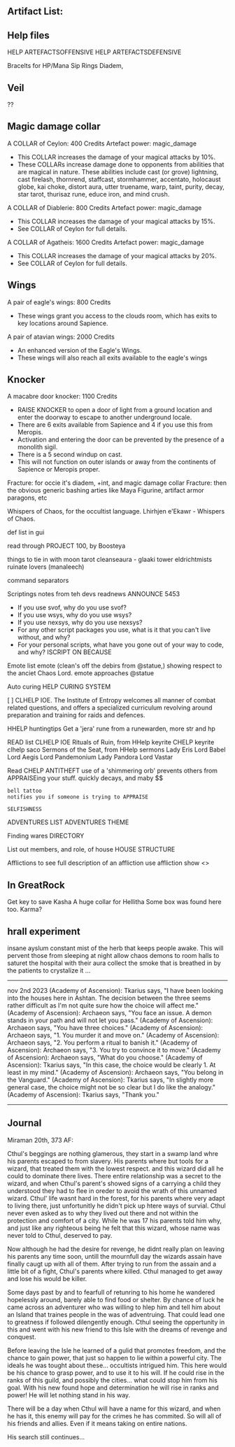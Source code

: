 Artifact List:
-------------------
## Help files
HELP ARTEFACTSOFFENSIVE
HELP ARTEFACTSDEFENSIVE

Bracelts for HP/Mana
Sip Rings
Diadem,

## Veil
??

## Magic damage collar
A COLLAR of Ceylon:                                           400 Credits
Artefact power: magic_damage
 - This COLLAR increases the damage of your magical attacks by 10%.
 - These COLLARs increase damage done to opponents from abilities that are magical in nature. These abilities include cast (or grove) lightning, cast firelash,
thornrend, staffcast, stormhammer, accentato, holocaust globe, kai choke, distort aura, utter truename, warp, taint, purity, decay, star tarot, thurisaz rune, educe
iron, and mind crush.

A COLLAR of Diablerie:                                        800 Credits
Artefact power: magic_damage
 - This COLLAR increases the damage of your magical attacks by 15%.
 - See COLLAR of Ceylon for full details.

A COLLAR of Agatheis:                                         1600 Credits
Artefact power: magic_damage
 - This COLLAR increases the damage of your magical attacks by 20%.
 - See COLLAR of Ceylon for full details.

## Wings
A pair of eagle's wings:                                      800 Credits
 - These wings grant you access to the clouds room, which has exits to key locations around Sapience.

A pair of atavian wings:                                      2000 Credits
 - An enhanced version of the Eagle's Wings.
 - These wings will also reach all exits available to the eagle's wings


## Knocker
A macabre door knocker:                                       1100 Credits
 - RAISE KNOCKER to open a door of light from a ground location and enter the doorway to escape to another underground locale.
 - There are 6 exits available from Sapience and 4 if you use this from Meropis.
 - Activation and entering the door can be prevented by the presence of a monolith sigil.
 - There is a 5 second windup on cast.
 - This will not function on outer islands or away from the continents of Sapience or Meropis proper.

Fracture: for occie it's diadem, +int, and magic damage collar
Fracture: then the obvious generic bashing arties like Maya Figurine, artifact armor paragons, etc




Whispers of Chaos, for the occultist language.
Lhirhjen e'Ekawr - Whispers of Chaos.

def list in gui

read through PROJECT 100, by Boosteya


things to tie in with 
    moon tarot
    cleanseaura - glaaki
    tower
    eldrichtmists
    ruinate lovers (manaleech)

command separators

Scriptings notes from teh devs
readnews ANNOUNCE 5453
 - If you use svof, why do you use svof?
 - If you use wsys, why do you use wsys?
 - If you use nexsys, why do you use nexsys?
 - For any other script packages you use, what is it that you can't live without, and why?
 - For your personal scripts, what have you gone out of your way to code, and why?
    ISCRIPT ON <client> BECAUSE <reason>


Emote list
    emote (clean's off the debirs from @statue,) showing respect to the anciet Chaos Lord.
    emote approaches @statue

Auto curing
    HELP CURING SYSTEM

[ ] CLHELP IOE. 
    The Institute of Entropy welcomes all manner of
    combat related questions, and offers a specialized curriculum revolving
    around preparation and training for raids and defences.


HHELP huntingtips
    Get a 'jera' rune from a runewarden, more str and hp

READ list
    CLHELP IOE
    Rituals of Ruin, from HHelp keyrite
    CHELP keyrite
    clhelp saco
    Sermons of the Seat, from HHelp sermons
    Lady Eris
    Lord Babel
    Lord Aegis
    Lord Pandemonium
    Lady Pandora
    Lord Vastar

Read CHELP ANTITHEFT
    use of a 'shimmering orb' prevents others from APPRAISEing your stuff.
    quickly decays, and maby $$

    bell tattoo
    notifies you if someone is trying to APPRAISE

    SELFISHNESS

ADVENTURES LIST
ADVENTURES THEME

Finding wares
    DIRECTORY <item>

List out members, and role, of house
HOUSE STRUCTURE

Afflictions
    to see full description of an affliction use
    affliction show <>

In GreatRock
-----------
Get key to save Kasha
A huge collar for Hellitha
Some box was found here too. Karma?


hrall experiment
--------------------
insane ayslum
constant mist of the herb that keeps people awake.
This will pervent those from sleeping
at night allow chaos demons to room halls to saturet the hospital with their aura
collect the smoke that is breathed in by the patients to crystalize it
...

---------------------------
nov 2nd 2023
(Academy of Ascension): Tkarius says, "I have been looking into the houses 
here in Ashtan. The decision between the three seems rather difficult as I'm 
not quite sure how the choice will affect me."
(Academy of Ascension): Archaeon says, "You face an issue. A demon stands in 
your path and will not let you pass."
(Academy of Ascension): Archaeon says, "You have three choices."
(Academy of Ascension): Archaeon says, "1. You murder it and move on."
(Academy of Ascension): Archaeon says, "2. You perform a ritual to banish it."
(Academy of Ascension): Archaeon says, "3. You try to convince it to move."
(Academy of Ascension): Archaeon says, "What do you choose."
(Academy of Ascension): Tkarius says, "In this case, the choice would be 
clearly 1. At least in my mind."
(Academy of Ascension): Archaeon says, "You belong in the Vanguard."
(Academy of Ascension): Tkarius says, "In slightly more general case, the 
choice might not be so clear but I do like the analogy."
(Academy of Ascension): Tkarius says, "Thank you."










---------------------------
 Journal
---------------------------


Miraman 20th, 373 AF:

   
Cthul's beggings are nothing glamerous, they start in a swamp land whre
his parents escaped to from slavery. His parents where but tools for a
wizard, that treated them with the lowest respect. and this wizard did
all he could to dominate there lives. There entire relationship was a
secret to the wizard, and when Cthul's parent's showed signs of a
carrying a child they understood they had to flee in oreder to avoid the
wrath of this unnamed wizard. Cthul' life wasnt hard in the forest, for
his parents where very adapt to living there, just unfortunitly he
didn't pick up htere ways of survial. Cthul never even asked as to why
they lived out there and not within the protection and comfort of a
city. While he was 17 his parents told him why, and just like any
righteous being he felt that this wizard, whose name was never told to
Cthul, deserved to pay.

Now although he had the desire for revenge, he didnt really plan on
leaving his parents any time soon, untill the mournfull day the wizards
assain have finally caugt up with all of them. After trying to run from
the assain and a little bit of a fight, Cthul's parents where killed.
Cthul managed to get away and lose his would be killer.

Some days past by and to fearfull of retunring to his home he wandered
hopelessly around, barely able to find food or shelter. By chance of
luck he came across an adventurer who was willing to hlep him and tell
him about an Island that traines people in the was of adventruing. That
could lead one to greatness if followed dilengently enough. Cthul seeing
the oppertunity in this and went with his new friend to this Isle with
the dreams of revenge and conquest.

Before leaving the Isle he learned of a gulid that promotes freedom, and
the chance to gain power, that just so happen to lie within a powerful
city. The ideals he was tought about these... occultists intrigued him.
This here would be his chance to grasp power, and to use it to his will.
If he could rise in the ranks of this guild, and possibly the cities...
what could stop him from his goal. With his new found hope and
determination he will rise in ranks and power! He will let nothing stand
in his way.

There will be a day when Cthul will have a name for this wizard, and
when he has it, this enemy will pay for the crimes he has commited. So
will all of his friends and allies. Even if it means taking on entire
nations.


His search still continues...






